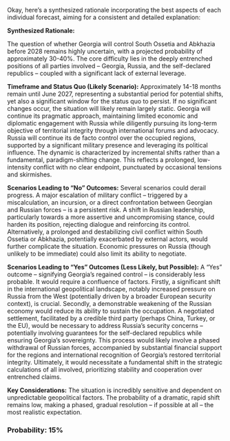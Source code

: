 Okay, here’s a synthesized rationale incorporating the best aspects of each individual forecast, aiming for a consistent and detailed explanation:

**Synthesized Rationale:**

The question of whether Georgia will control South Ossetia and Abkhazia before 2028 remains highly uncertain, with a projected probability of approximately 30-40%. The core difficulty lies in the deeply entrenched positions of all parties involved – Georgia, Russia, and the self-declared republics – coupled with a significant lack of external leverage.

**Timeframe and Status Quo (Likely Scenario):** Approximately 14-18 months remain until June 2027, representing a substantial period for potential shifts, yet also a significant window for the status quo to persist. If no significant changes occur, the situation will likely remain largely static. Georgia will continue its pragmatic approach, maintaining limited economic and diplomatic engagement with Russia while diligently pursuing its long-term objective of territorial integrity through international forums and advocacy. Russia will continue its de facto control over the occupied regions, supported by a significant military presence and leveraging its political influence. The dynamic is characterized by incremental shifts rather than a fundamental, paradigm-shifting change. This reflects a prolonged, low-intensity conflict with no clear endpoint, punctuated by occasional tensions and skirmishes.

**Scenarios Leading to “No” Outcomes:** Several scenarios could derail progress. A major escalation of military conflict – triggered by a miscalculation, an incursion, or a direct confrontation between Georgian and Russian forces – is a persistent risk. A shift in Russian leadership, particularly towards a more assertive and uncompromising stance, could harden its position, rejecting dialogue and reinforcing its control. Alternatively, a prolonged and destabilizing civil conflict within South Ossetia or Abkhazia, potentially exacerbated by external actors, would further complicate the situation.  Economic pressures on Russia (though unlikely to be immediate) could also limit its ability to negotiate.

**Scenarios Leading to “Yes” Outcomes (Less Likely, but Possible):** A “Yes” outcome – signifying Georgia’s regained control – is considerably less probable. It would require a confluence of factors. Firstly, a significant shift in the international geopolitical landscape, notably increased pressure on Russia from the West (potentially driven by a broader European security context), is crucial. Secondly, a demonstrable weakening of the Russian economy would reduce its ability to sustain the occupation. A negotiated settlement, facilitated by a credible third party (perhaps China, Turkey, or the EU), would be necessary to address Russia’s security concerns – potentially involving guarantees for the self-declared republics while ensuring Georgia’s sovereignty.  This process would likely involve a phased withdrawal of Russian forces, accompanied by substantial financial support for the regions and international recognition of Georgia’s restored territorial integrity. Ultimately, it would necessitate a fundamental shift in the strategic calculations of all involved, prioritizing stability and cooperation over entrenched claims.

**Key Considerations:** The situation is incredibly sensitive and dependent on unpredictable geopolitical factors. The probability of a dramatic, rapid shift remains low, making a phased, gradual resolution – if possible at all – the most realistic expectation.


### Probability: 15%
